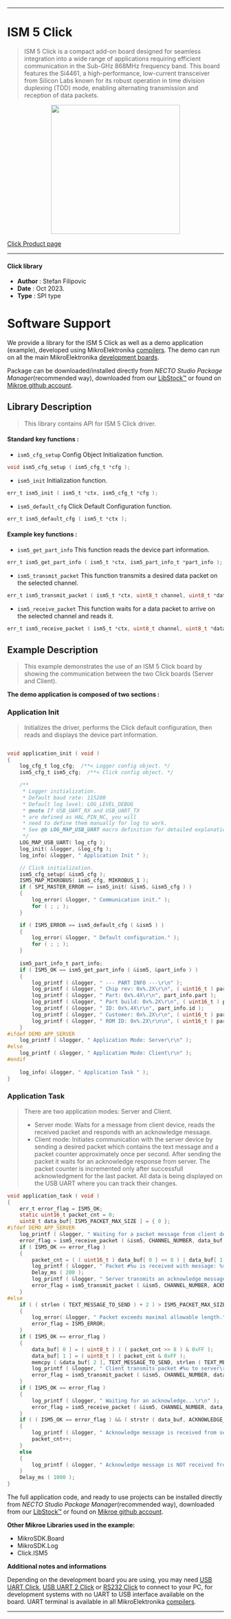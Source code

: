
---
# ISM 5 Click

> ISM 5 Click is a compact add-on board designed for seamless integration into a wide range of applications requiring efficient communication in the Sub-GHz 868MHz frequency band. This board features the Si4461, a high-performance, low-current transceiver from Silicon Labs known for its robust operation in time division duplexing (TDD) mode, enabling alternating transmission and reception of data packets.

<p align="center">
  <img src="https://download.mikroe.com/images/click_for_ide/ism5_click.png" height=300px>
</p>

[Click Product page](https://www.mikroe.com/ism-5-click)

---


#### Click library

- **Author**        : Stefan Filipovic
- **Date**          : Oct 2023.
- **Type**          : SPI type


# Software Support

We provide a library for the ISM 5 Click
as well as a demo application (example), developed using MikroElektronika
[compilers](https://www.mikroe.com/necto-studio).
The demo can run on all the main MikroElektronika [development boards](https://www.mikroe.com/development-boards).

Package can be downloaded/installed directly from *NECTO Studio Package Manager*(recommended way), downloaded from our [LibStock&trade;](https://libstock.mikroe.com) or found on [Mikroe github account](https://github.com/MikroElektronika/mikrosdk_click_v2/tree/master/clicks).

## Library Description

> This library contains API for ISM 5 Click driver.

#### Standard key functions :

- `ism5_cfg_setup` Config Object Initialization function.
```c
void ism5_cfg_setup ( ism5_cfg_t *cfg );
```

- `ism5_init` Initialization function.
```c
err_t ism5_init ( ism5_t *ctx, ism5_cfg_t *cfg );
```

- `ism5_default_cfg` Click Default Configuration function.
```c
err_t ism5_default_cfg ( ism5_t *ctx );
```

#### Example key functions :

- `ism5_get_part_info` This function reads the device part information.
```c
err_t ism5_get_part_info ( ism5_t *ctx, ism5_part_info_t *part_info );
```

- `ism5_transmit_packet` This function transmits a desired data packet on the selected channel.
```c
err_t ism5_transmit_packet ( ism5_t *ctx, uint8_t channel, uint8_t *data_in, uint8_t len );
```

- `ism5_receive_packet` This function waits for a data packet to arrive on the selected channel and reads it.
```c
err_t ism5_receive_packet ( ism5_t *ctx, uint8_t channel, uint8_t *data_out, uint8_t *len, uint32_t timeout );
```

## Example Description

> This example demonstrates the use of an ISM 5 Click board by showing the communication between the two Click boards (Server and Client).

**The demo application is composed of two sections :**

### Application Init

> Initializes the driver, performs the Click default configuration, then reads and displays the device part information.

```c

void application_init ( void )
{
    log_cfg_t log_cfg;  /**< Logger config object. */
    ism5_cfg_t ism5_cfg;  /**< Click config object. */

    /** 
     * Logger initialization.
     * Default baud rate: 115200
     * Default log level: LOG_LEVEL_DEBUG
     * @note If USB_UART_RX and USB_UART_TX 
     * are defined as HAL_PIN_NC, you will 
     * need to define them manually for log to work. 
     * See @b LOG_MAP_USB_UART macro definition for detailed explanation.
     */
    LOG_MAP_USB_UART( log_cfg );
    log_init( &logger, &log_cfg );
    log_info( &logger, " Application Init " );

    // Click initialization.
    ism5_cfg_setup( &ism5_cfg );
    ISM5_MAP_MIKROBUS( ism5_cfg, MIKROBUS_1 );
    if ( SPI_MASTER_ERROR == ism5_init( &ism5, &ism5_cfg ) )
    {
        log_error( &logger, " Communication init." );
        for ( ; ; );
    }

    if ( ISM5_ERROR == ism5_default_cfg ( &ism5 ) )
    {
        log_error( &logger, " Default configuration." );
        for ( ; ; );
    }
    
    ism5_part_info_t part_info;
    if ( ISM5_OK == ism5_get_part_info ( &ism5, &part_info ) )
    {
        log_printf ( &logger, " --- PART INFO ---\r\n" );
        log_printf ( &logger, " Chip rev: 0x%.2X\r\n", ( uint16_t ) part_info.chip_rev );
        log_printf ( &logger, " Part: 0x%.4X\r\n", part_info.part );
        log_printf ( &logger, " Part build: 0x%.2X\r\n", ( uint16_t ) part_info.part_build );
        log_printf ( &logger, " ID: 0x%.4X\r\n", part_info.id );
        log_printf ( &logger, " Customer: 0x%.2X\r\n", ( uint16_t ) part_info.customer );
        log_printf ( &logger, " ROM ID: 0x%.2X\r\n\n", ( uint16_t ) part_info.rom_id );
    }
#ifdef DEMO_APP_SERVER
    log_printf ( &logger, " Application Mode: Server\r\n" );
#else
    log_printf ( &logger, " Application Mode: Client\r\n" );
#endif
    
    log_info( &logger, " Application Task " );
}

```

### Application Task

> There are two application modes: Server and Client.
> - Server mode: Waits for a message from client device, reads the received packet
>                and responds with an acknowledge message.
> - Client mode: Initiates communication with the server device by sending a desired
>                packet which contains the text message and a packet counter approximately 
>                once per second. After sending the packet it waits for an acknowledge
>                response from server. The packet counter is incremented only after
>                successfull acknowledgment for the last packet.
> All data is being displayed on the USB UART where you can track their changes.

```c
void application_task ( void )
{
    err_t error_flag = ISM5_OK;
    static uint16_t packet_cnt = 0;
    uint8_t data_buf[ ISM5_PACKET_MAX_SIZE ] = { 0 };
#ifdef DEMO_APP_SERVER
    log_printf ( &logger, " Waiting for a packet message from client device...\r\n" );
    error_flag = ism5_receive_packet ( &ism5, CHANNEL_NUMBER, data_buf, NULL, ISM5_PACKET_TIMEOUT_DISABLE );
    if ( ISM5_OK == error_flag )
    {
        packet_cnt = ( ( uint16_t ) data_buf[ 0 ] << 8 ) | data_buf[ 1 ];
        log_printf ( &logger, " Packet #%u is received with message: %s\r\n", packet_cnt, &data_buf[ 2 ] );
        Delay_ms ( 200 );
        log_printf ( &logger, " Server transmits an acknowledge message to client for packet #%u\r\n\n", packet_cnt );
        error_flag = ism5_transmit_packet ( &ism5, CHANNEL_NUMBER, ACKNOWLEDGE_RESPONSE, strlen ( ACKNOWLEDGE_RESPONSE ) );
    }
#else
    if ( ( strlen ( TEXT_MESSAGE_TO_SEND ) + 2 ) > ISM5_PACKET_MAX_SIZE )
    {
        log_error( &logger, " Packet exceeds maximal allowable length." );
        error_flag = ISM5_ERROR;
    }
    if ( ISM5_OK == error_flag )
    {
        data_buf[ 0 ] = ( uint8_t ) ( ( packet_cnt >> 8 ) & 0xFF );
        data_buf[ 1 ] = ( uint8_t ) ( packet_cnt & 0xFF );
        memcpy ( &data_buf[ 2 ], TEXT_MESSAGE_TO_SEND, strlen ( TEXT_MESSAGE_TO_SEND ) );
        log_printf ( &logger, " Client transmits packet #%u to server\r\n", packet_cnt );
        error_flag = ism5_transmit_packet ( &ism5, CHANNEL_NUMBER, data_buf, strlen ( TEXT_MESSAGE_TO_SEND ) + 2 );
    }
    if ( ISM5_OK == error_flag )
    {
        log_printf ( &logger, " Waiting for an acknowledge...\r\n" );
        error_flag = ism5_receive_packet ( &ism5, CHANNEL_NUMBER, data_buf, NULL, ISM5_PACKET_TIMEOUT_1_SEC );
    }
    if ( ( ISM5_OK == error_flag ) && ( strstr ( data_buf, ACKNOWLEDGE_RESPONSE ) ) )
    {
        log_printf ( &logger, " Acknowledge message is received from server!\r\n\n" );
        packet_cnt++;
    }
    else
    {
        log_printf ( &logger, " Acknowledge message is NOT received from server!\r\n\n" );
    }
    Delay_ms ( 1000 );
}
```

The full application code, and ready to use projects can be installed directly from *NECTO Studio Package Manager*(recommended way), downloaded from our [LibStock&trade;](https://libstock.mikroe.com) or found on [Mikroe github account](https://github.com/MikroElektronika/mikrosdk_click_v2/tree/master/clicks).

**Other Mikroe Libraries used in the example:**

- MikroSDK.Board
- MikroSDK.Log
- Click.ISM5

**Additional notes and informations**

Depending on the development board you are using, you may need
[USB UART Click](https://www.mikroe.com/usb-uart-click),
[USB UART 2 Click](https://www.mikroe.com/usb-uart-2-click) or
[RS232 Click](https://www.mikroe.com/rs232-click) to connect to your PC, for
development systems with no UART to USB interface available on the board. UART
terminal is available in all MikroElektronika
[compilers](https://shop.mikroe.com/compilers).

---
